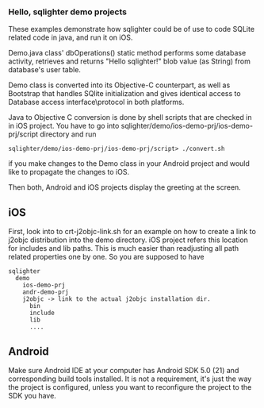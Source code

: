 ### Hello, sqlighter demo projects

These examples demonstrate how sqlighter could be of use to code SQLite related code in
java, and run it on iOS. 

Demo.java class' dbOperations() static method performs some database activity, retrieves
and returns "Hello sqlighter!" blob value (as String) from database's user table.

Demo class is converted into its Objective-C counterpart, as well as Bootstrap that
handles SQlite initialization and gives identical access to Database access interface\protocol
in both platforms.

Java to Objective C conversion is done by shell scripts that are checked in in iOS 
project. You have to go into sqlighter/demo/ios-demo-prj/ios-demo-prj/script directory
and run
```
sqlighter/demo/ios-demo-prj/ios-demo-prj/script> ./convert.sh
```
if you make changes to the Demo class in your Android project and would like to propagate
the changes to iOS.

Then both, Android and iOS projects display the greeting at the screen.

## iOS

First, look into to crt-j2objc-link.sh for an example on how to create a link
to j2objc distribution into the demo directory. iOS project refers
this location for includes and lib paths. This is much easier than readjusting all
path related properties one by one. So you are supposed to have 
```
sqlighter
  demo
    ios-demo-prj
    andr-demo-prj
    j2objc -> link to the actual j2objc installation dir.
      bin
      include
      lib
      ....
```

## Android

Make sure Android IDE at your computer has Android SDK 5.0 (21) and corresponding build tools 
installed. It is not a requirement, it's just the way the project is configured, unless you
want to reconfigure the project to the SDK you have.
